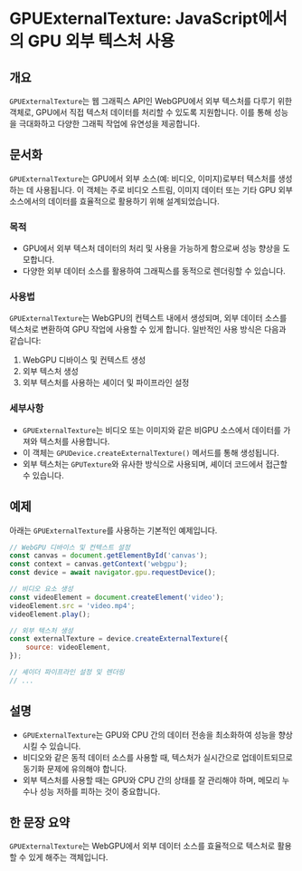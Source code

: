 <!--
Meta Description: # GPUExternalTexture: JavaScript에서의 GPU 외부 텍스처 사용 ## 개요 `GPUExternalTexture`는 웹 그래픽스 API인 WebGPU에서 외부 텍스처를 다루기 위한 객체로, GPU에서 직접 텍스처 데이터를 처리할 수 있도록 지원합...
Meta Keywords: gpuexternaltexture, 데이터, 텍스처, 텍스처를, const
-->

# GPUExternalTexture: JavaScript에서의 GPU 외부 텍스처 사용

## 개요
`GPUExternalTexture`는 웹 그래픽스 API인 WebGPU에서 외부 텍스처를 다루기 위한 객체로, GPU에서 직접 텍스처 데이터를 처리할 수 있도록 지원합니다. 이를 통해 성능을 극대화하고 다양한 그래픽 작업에 유연성을 제공합니다.

## 문서화
`GPUExternalTexture`는 GPU에서 외부 소스(예: 비디오, 이미지)로부터 텍스처를 생성하는 데 사용됩니다. 이 객체는 주로 비디오 스트림, 이미지 데이터 또는 기타 GPU 외부 소스에서의 데이터를 효율적으로 활용하기 위해 설계되었습니다.

### 목적
- GPU에서 외부 텍스처 데이터의 처리 및 사용을 가능하게 함으로써 성능 향상을 도모합니다.
- 다양한 외부 데이터 소스를 활용하여 그래픽스를 동적으로 렌더링할 수 있습니다.

### 사용법
`GPUExternalTexture`는 WebGPU의 컨텍스트 내에서 생성되며, 외부 데이터 소스를 텍스처로 변환하여 GPU 작업에 사용할 수 있게 합니다. 일반적인 사용 방식은 다음과 같습니다:

1. WebGPU 디바이스 및 컨텍스트 생성
2. 외부 텍스처 생성
3. 외부 텍스처를 사용하는 셰이더 및 파이프라인 설정

### 세부사항
- `GPUExternalTexture`는 비디오 또는 이미지와 같은 비GPU 소스에서 데이터를 가져와 텍스처를 사용합니다.
- 이 객체는 `GPUDevice.createExternalTexture()` 메서드를 통해 생성됩니다.
- 외부 텍스처는 `GPUTexture`와 유사한 방식으로 사용되며, 셰이더 코드에서 접근할 수 있습니다.

## 예제
아래는 `GPUExternalTexture`를 사용하는 기본적인 예제입니다.

```javascript
// WebGPU 디바이스 및 컨텍스트 설정
const canvas = document.getElementById('canvas');
const context = canvas.getContext('webgpu');
const device = await navigator.gpu.requestDevice();

// 비디오 요소 생성
const videoElement = document.createElement('video');
videoElement.src = 'video.mp4';
videoElement.play();

// 외부 텍스처 생성
const externalTexture = device.createExternalTexture({
    source: videoElement,
});

// 셰이더 파이프라인 설정 및 렌더링
// ...
```

## 설명
- `GPUExternalTexture`는 GPU와 CPU 간의 데이터 전송을 최소화하여 성능을 향상시킬 수 있습니다.
- 비디오와 같은 동적 데이터 소스를 사용할 때, 텍스처가 실시간으로 업데이트되므로 동기화 문제에 유의해야 합니다.
- 외부 텍스처를 사용할 때는 GPU와 CPU 간의 상태를 잘 관리해야 하며, 메모리 누수나 성능 저하를 피하는 것이 중요합니다.

## 한 문장 요약
`GPUExternalTexture`는 WebGPU에서 외부 데이터 소스를 효율적으로 텍스처로 활용할 수 있게 해주는 객체입니다.